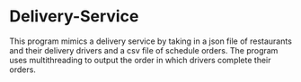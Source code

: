 # Delivery-Service

This program mimics a delivery service by taking in a json file of restaurants and their delivery drivers and a csv file of schedule orders. The program uses multithreading to output the order in which drivers complete their orders.
